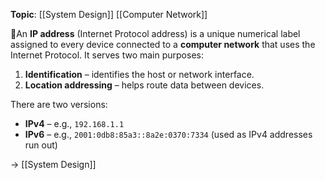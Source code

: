**Topic**: [[System Design]] [[Computer Network]]

📌An **IP address** (Internet Protocol address) is a unique numerical label assigned to every device connected to a **computer network** that uses the Internet Protocol. It serves two main purposes:

1. **Identification** – identifies the host or network interface.
2. **Location addressing** – helps route data between devices.

There are two versions:

- **IPv4** – e.g., `192.168.1.1`
- **IPv6** – e.g., `2001:0db8:85a3::8a2e:0370:7334` (used as IPv4 addresses run out)

→ [[System Design]]
